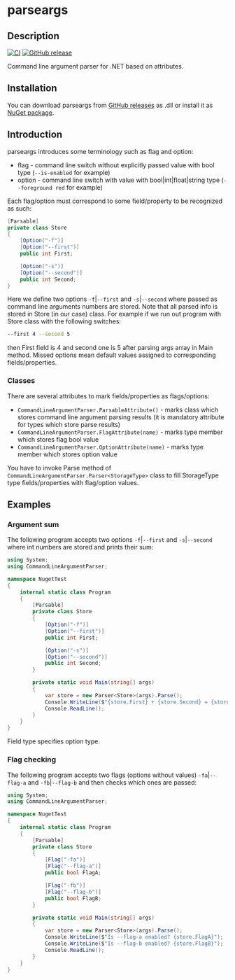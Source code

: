 # parseargs

## Description

[![CI](https://github.com/alvinseville7cf/parseargs/actions/workflows/ci.yml/badge.svg)](https://github.com/alvinseville7cf/parseargs/actions/workflows/ci.yml) [![GitHub release](https://img.shields.io/github/release/Naereen/StrapDown.js.svg)](https://github.com/alvinseville7cf/parseargs/releases/)

Command line argument parser for .NET based on attributes.

## Installation

You can download parseargs from [GitHub releases](https://github.com/alvinseville7cf/parseargs/releases) as .dll or install it as [NuGet package](https://www.nuget.org/packages/CommandLineArgumentParser/).

## Introduction

parseargs introduces some terminology such as flag and option:

- flag - command line switch without explicitly passed value with bool type (`--is-enabled` for example)
- option - command line switch with value with bool|int|float|string type (`--foreground red` for example)

Each flag/option must correspond to some field/property to be recognized as such:

```cs
[Parsable]
private class Store
{
    [Option("-f")]
    [Option("--first")]
    public int First;

    [Option("-s")]
    [Option("--second")]
    public int Second;
}
```

Here we define two options `-f`|`--first` and `-s`|`--second` where passed as command line arguments numbers are stored. Note that all parsed info is stored in Store (in our case) class. For example if we run out program with Store class with the following switches:

```bash
--first 4 --second 5
```

then First field is 4 and second one is 5 after parsing args array in Main method. Missed options mean default values assigned to corresponding fields/properties.

### Classes

There are several attributes to mark fields/properties as flags/options:

- `CommandLineArgumentParser.ParsableAttribute()` - marks class which stores command line argument parsing results (it is mandatory attribute for types which store parse results)
- `CommandLineArgumentParser.FlagAttribute(name)` - marks type member which stores flag bool value
- `CommandLineArgumentParser.OptionAttribute(name)` - marks type member which stores option value

You have to invoke Parse method of `CommandLineArgumentParser.Parser<StorageType>` class to fill StorageType type fields/properties with flag/option values.

## Examples

### Argument sum

The following program accepts two options `-f`|`--first` and `-s`|`--second` where int numbers are stored and prints their sum:

```cs
using System;
using CommandLineArgumentParser;

namespace NugetTest
{
    internal static class Program
    {
        [Parsable]
        private class Store
        {
            [Option("-f")]
            [Option("--first")]
            public int First;

            [Option("-s")]
            [Option("--second")]
            public int Second;
        }

        private static void Main(string[] args)
        {
            var store = new Parser<Store>(args).Parse();
            Console.WriteLine($"{store.First} + {store.Second} = {store.First + store.Second}");
            Console.ReadLine();
        }
    }
}
```

Field type specifies option type.

### Flag checking

The following program accepts two flags (options without values) `-fa`|`--flag-a` and `-fb`|`--flag-b` and then checks which ones are passed:

```cs
using System;
using CommandLineArgumentParser;

namespace NugetTest
{
    internal static class Program
    {
        [Parsable]
        private class Store
        {
            [Flag("-fa")]
            [Flag("--flag-a")]
            public bool FlagA;

            [Flag("-fb")]
            [Flag("--flag-b")]
            public bool FlagB;
        }

        private static void Main(string[] args)
        {
            var store = new Parser<Store>(args).Parse();
            Console.WriteLine($"Is --flag-a enabled? {store.FlagA}");
            Console.WriteLine($"Is --flag-b enabled? {store.FlagB}");
            Console.ReadLine();
        }
    }
}
```
